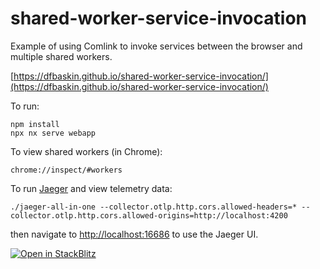 # shared-worker-service-invocation

Example of using Comlink to invoke services between the browser and multiple shared workers.

[https://dfbaskin.github.io/shared-worker-service-invocation/](https://dfbaskin.github.io/shared-worker-service-invocation/)

To run:

```
npm install
npx nx serve webapp
```

To view shared workers (in Chrome):

```
chrome://inspect/#workers
```

To run [Jaeger](https://www.jaegertracing.io/) and view telemetry data:

```
./jaeger-all-in-one --collector.otlp.http.cors.allowed-headers=* --collector.otlp.http.cors.allowed-origins=http://localhost:4200
```

then navigate to [http://localhost:16686](http://localhost:16686) to use the Jaeger UI.

[![Open in StackBlitz](https://developer.stackblitz.com/img/open_in_stackblitz.svg)](https://stackblitz.com/fork/github/dfbaskin/shared-worker-service-invocation)
